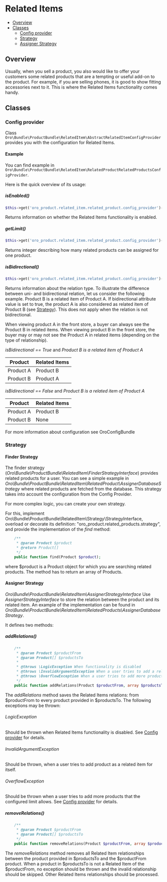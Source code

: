 Related Items
=============

* [Overview](#overview)
* [Classes](#classes)
    * [Config provider](#config-provider)
    * [Strategy](#strategy)
    * [Assigner Strategy](#assigner-strategy)

Overview
--------
Usually, when you sell a product, you also would like to offer your customers
some related products that are a tempting or useful add-on to the product. For example, if you are selling phones, it is good to show fitting accessories next to it. This is where the Related Items functionality comes handy. 

Classes
-------

### Config provider
Class `Oro\Bundle\ProductBundle\RelatedItem\AbstractRelatedItemConfigProvider`
provides you with the configuration for Related Items.

#### Example
You can find example in `Oro\Bundle\ProductBundle\RelatedItem\RelatedProductRelatedProductsConfigProvider`.

Here is the quick overview of its usage:

##### isEnabled()
```php
$this->get('oro_product.related_item.related_product.config_provider')->isEnabled();
```
Returns information on whether the Related Items functionality is enabled.

##### getLimit()
```php
$this->get('oro_product.related_item.related_product.config_provider')->getLimit();
```
Returns integer describing how many related products can be assigned for one product.

##### isBidirectional()
```php
$this->get('oro_product.related_item.related_product.config_provider')->isBidirectional();
```
Returns information about the relation type. To illustrate the difference between uni- and bidirectional relation, let us consider the following example. Product B is a related item of Product A. If bidirectional attribute value is set to true, the product A is also considered as related item of Product B (see [Strategy](#strategy)). This does not apply when the relation is not bidirectional. 

When viewing product A in the front store, a buyer can always see the Product B in related items. 
When viewing product B in the front store, the buyer may or may not see the Product A in related items (depending on the type of relationship).

*isBidirectional == True* and *Product B is a related item of Product A*

| Product          |   Related Items  |
|------------------|------------------|
| Product A        | Product B        |
| Product B        | Product A        |

*isBidirectional == False* and *Product B is a related item of Product A*

| Product          |   Related Items  |
|------------------|------------------|
| Product A        | Product B        |
| Product B        | None             |

For more information about configuration see OroConfigBundle

### Strategy
#### Finder Strategy
The finder strategy (*Oro\Bundle\ProductBundle\RelatedItem\FinderStrategyInterface*) provides related products for a user.
You can see a simple example in *Oro\Bundle\ProductBundle\RelatedItem\RelatedProduct\AssignerDatabaseStrategy*
where related products are fetched from the database. This strategy takes into account the configuration from the Config Provider.

For more complex logic, you can create your own strategy.

For this, implement Oro\Bundle\ProductBundle\RelatedItem\Strategy\StrategyInterface, overload or decorate its definition: "oro_product.related_products.strategy", and provide the implementation of the *find* method:

```php
    /**
     * @param Product $product
     * @return Product[]
     */
    public function find(Product $product);
```
where $product is a Product object for which you are searching related products.
The method has to return an array of Products.

#### Assigner Strategy
*Oro\Bundle\ProductBundle\RelatedItem\AssignerStrategyInterface*
Use *AssignerStrategyInterface* to store the relation between the product and its related item. 
An example of the implementation can be found in 
*Oro\Bundle\ProductBundle\RelatedItem\RelatedProducts\AssignerDatabaseStrategy*.

It defines two methods:

##### addRelations()
```php
    /**
     * @param Product $productFrom
     * @param Product[] $productsTo
     *
     * @throws \LogicException When functionality is disabled
     * @throws \InvalidArgumentException When a user tries to add a related product to itself
     * @throws \OverflowException When a user tries to add more products than the limit allows
     */
    public function addRelations(Product $productFrom, array $productsTo);
```
The *addRelations* method saves the Related Items relations: from $productFrom to every product provided in $productsTo. The following exceptions may be thrown:

###### LogicException
Should be thrown when Related Items functionality is disabled. 
See [Config provider](#config-provider) for details.

###### InvalidArgumentException
Should be thrown, when a user tries to add product as a related item for itself.

###### OverflowException
Should be thrown when a user tries to add more products that the configured limit allows.
See [Config provider](#config-provider) for details.

##### removeRelations()
```php
    /**
     * @param Product $productFrom
     * @param Product[] $productsTo
     */
    public function removeRelations(Product $productFrom, array $productsTo);
```
The *removeRelations* method removes all Related Item relationships between the product provided in $productsTo and the $productFrom product. When a product in $productsTo is not a Related Item of the $productFrom, no exception should be thrown and the invalid relationship should be skipped. Other Related Items relationships should be processed.  
